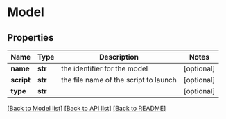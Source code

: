 # Model

## Properties
Name | Type | Description | Notes
------------ | ------------- | ------------- | -------------
**name** | **str** | the identifier for the model | [optional] 
**script** | **str** | the file name of the script to launch | [optional] 
**type** | **str** |  | [optional] 

[[Back to Model list]](../README.md#documentation-for-models) [[Back to API list]](../README.md#documentation-for-api-endpoints) [[Back to README]](../README.md)


